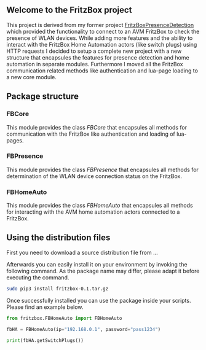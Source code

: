 ## Welcome to the FritzBox project

This project is derived from my former project [FritzBoxPresenceDetection](https://github.com/gasperphoenix/FritzBoxPresenceDetection) which provided the functionality to connect to an AVM FritzBox to check the presence of WLAN devices. While adding more features and the ability to interact with the FritzBox Home Automation actors (like switch plugs) using HTTP requests I decided to setup a complete new project with a new structure that encapsules the features for presence detection and home automation in separate modules. Furthermore I moved all the FritzBox communication related methods like authentication and lua-page loading to a new core module.

## Package structure

### FBCore
This module provides the class *FBCore* that encapsules all methods for communication with the FritzBox like authentication and loading of lua-pages.  

### FBPresence
This module provides the class *FBPresence* that encapsules all methods for determination of the WLAN device connection status on the FritzBox.  

### FBHomeAuto
This module provides the class *FBHomeAuto* that encapsules all methods for interacting with the AVM home automation actors connected to a FritzBox.

## Using the distribution files
First you need to download a source distribution file from ...

Afterwards you can easily install it on your environment by invoking the following command. As the package name may differ, please adapt it before executing the command.
```bash
sudo pip3 install fritzbox-0.1.tar.gz
```

Once successfully installed you can use the package inside your scripts. Please find an example below.
```python
from fritzbox.FBHomeAuto import FBHomeAuto

fbHA = FBHomeAuto(ip="192.168.0.1", password="pass1234")

print(fbHA.getSwitchPlugs())
```